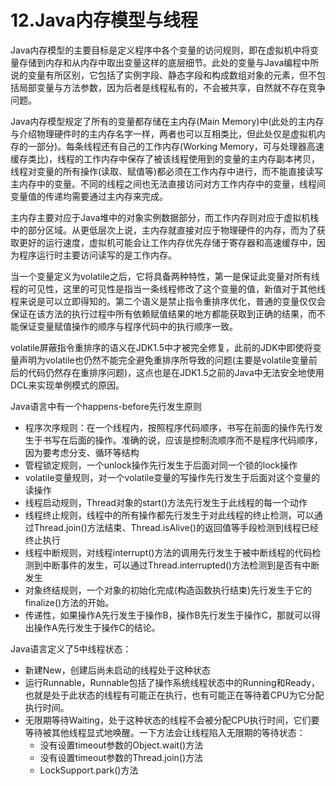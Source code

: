 # 12.Java内存模型与线程

Java内存模型的主要目标是定义程序中各个变量的访问规则，即在虚拟机中将变量存储到内存和从内存中取出变量这样的底层细节。此处的变量与Java编程中所说的变量有所区别，它包括了实例字段、静态字段和构成数组对象的元素，但不包括局部变量与方法参数，因为后者是线程私有的，不会被共享，自然就不存在竞争问题。

Java内存模型规定了所有的变量都存储在主内存(Main Memory)中(此处的主内存与介绍物理硬件时的主内存名字一样，两者也可以互相类比，但此处仅是虚拟机内存的一部分)。每条线程还有自己的工作内存(Working Memory，可与处理器高速缓存类比)，线程的工作内存中保存了被该线程使用到的变量的主内存副本拷贝，线程对变量的所有操作(读取、赋值等)都必须在工作内存中进行，而不能直接读写主内存中的变量。不同的线程之间也无法直接访问对方工作内存中的变量，线程间变量值的传递均需要通过主内存来完成。

主内存主要对应于Java堆中的对象实例数据部分，而工作内存则对应于虚拟机栈中的部分区域。从更低层次上说，主内存就直接对应于物理硬件的内存，而为了获取更好的运行速度，虚拟机可能会让工作内存优先存储于寄存器和高速缓存中，因为程序运行时主要访问读写的是工作内存。

当一个变量定义为volatile之后，它将具备两种特性，第一是保证此变量对所有线程的可见性，这里的可见性是指当一条线程修改了这个变量的值，新值对于其他线程来说是可以立即得知的。第二个语义是禁止指令重排序优化，普通的变量仅仅会保证在该方法的执行过程中所有依赖赋值结果的地方都能获取到正确的结果，而不能保证变量赋值操作的顺序与程序代码中的执行顺序一致。

volatile屏蔽指令重排序的语义在JDK1.5中才被完全修复，此前的JDK中即使将变量声明为volatile也仍然不能完全避免重排序所导致的问题(主要是volatile变量前后的代码仍然存在重排序问题)，这点也是在JDK1.5之前的Java中无法安全地使用DCL来实现单例模式的原因。

Java语言中有一个happens-before先行发生原则

+ 程序次序规则：在一个线程内，按照程序代码顺序，书写在前面的操作先行发生于书写在后面的操作。准确的说，应该是控制流顺序而不是程序代码顺序，因为要考虑分支、循环等结构
+ 管程锁定规则，一个unlock操作先行发生于后面对同一个锁的lock操作
+ volatile变量规则，对一个volatile变量的写操作先行发生于后面对这个变量的读操作
+ 线程启动规则，Thread对象的start()方法先行发生于此线程的每一个动作
+ 线程终止规则，线程中的所有操作都先行发生于对此线程的终止检测，可以通过Thread.join()方法结束、Thread.isAlive()的返回值等手段检测到线程已经终止执行
+ 线程中断规则，对线程interrupt()方法的调用先行发生于被中断线程的代码检测到中断事件的发生，可以通过Thread.interrupted()方法检测到是否有中断发生
+ 对象终结规则，一个对象的初始化完成(构造函数执行结束)先行发生于它的finalize()方法的开始。
+ 传递性，如果操作A先行发生于操作B，操作B先行发生于操作C，那就可以得出操作A先行发生于操作C的结论。

Java语言定义了5中线程状态：

+ 新建New，创建后尚未启动的线程处于这种状态
+ 运行Runnable，Runnable包括了操作系统线程状态中的Running和Ready，也就是处于此状态的线程有可能正在执行，也有可能正在等待着CPU为它分配执行时间。
+ 无限期等待Waiting，处于这种状态的线程不会被分配CPU执行时间，它们要等待被其他线程显式地唤醒。一下方法会让线程陷入无限期的等待状态：
  + 没有设置timeout参数的Object.wait()方法
  + 没有设置timeout参数的Thread.join()方法
  + LockSupport.park()方法